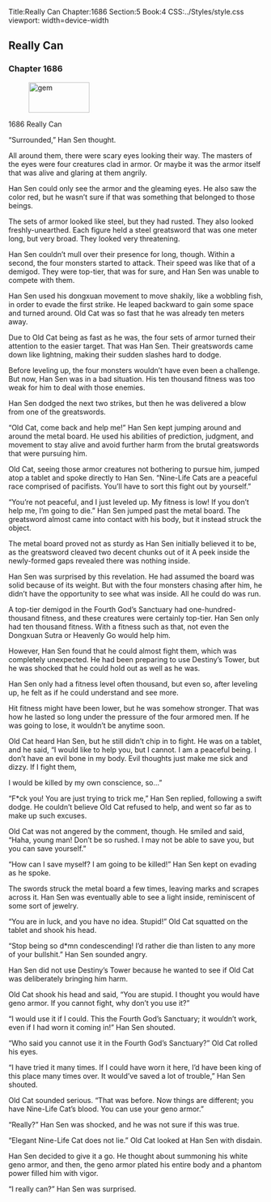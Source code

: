 Title:Really Can 
Chapter:1686 
Section:5 
Book:4 
CSS:../Styles/style.css 
viewport: width=device-width
  
## Really Can
### Chapter 1686 
<figure>
	<img src="../Images/gem.gif" alt="gem" id="gem" width="120" height="60" />
</figure>
  

  
  1686 Really Can

“Surrounded,” Han Sen thought.

All around them, there were scary eyes looking their way. The masters of the eyes were four creatures clad in armor. Or maybe it was the armor itself that was alive and glaring at them angrily.

Han Sen could only see the armor and the gleaming eyes. He also saw the color red, but he wasn’t sure if that was something that belonged to those beings.

The sets of armor looked like steel, but they had rusted. They also looked freshly-unearthed. Each figure held a steel greatsword that was one meter long, but very broad. They looked very threatening.

Han Sen couldn’t mull over their presence for long, though. Within a second, the four monsters started to attack. Their speed was like that of a demigod. They were top-tier, that was for sure, and Han Sen was unable to compete with them.

Han Sen used his dongxuan movement to move shakily, like a wobbling fish, in order to evade the first strike. He leaped backward to gain some space and turned around. Old Cat was so fast that he was already ten meters away.

Due to Old Cat being as fast as he was, the four sets of armor turned their attention to the easier target. That was Han Sen. Their greatswords came down like lightning, making their sudden slashes hard to dodge.

Before leveling up, the four monsters wouldn’t have even been a challenge. But now, Han Sen was in a bad situation. His ten thousand fitness was too weak for him to deal with those enemies.

Han Sen dodged the next two strikes, but then he was delivered a blow from one of the greatswords.

“Old Cat, come back and help me!” Han Sen kept jumping around and around the metal board. He used his abilities of prediction, judgment, and movement to stay alive and avoid further harm from the brutal greatswords that were pursuing him.

Old Cat, seeing those armor creatures not bothering to pursue him, jumped atop a tablet and spoke directly to Han Sen. “Nine-Life Cats are a peaceful race comprised of pacifists. You’ll have to sort this fight out by yourself.”

“You’re not peaceful, and I just leveled up. My fitness is low! If you don’t help me, I’m going to die.” Han Sen jumped past the metal board. The greatsword almost came into contact with his body, but it instead struck the object.

The metal board proved not as sturdy as Han Sen initially believed it to be, as the greatsword cleaved two decent chunks out of it A peek inside the newly-formed gaps revealed there was nothing inside.

Han Sen was surprised by this revelation. He had assumed the board was solid because of its weight. But with the four monsters chasing after him, he didn’t have the opportunity to see what was inside. All he could do was run.

A top-tier demigod in the Fourth God’s Sanctuary had one-hundred-thousand fitness, and these creatures were certainly top-tier. Han Sen only had ten thousand fitness. With a fitness such as that, not even the Dongxuan Sutra or Heavenly Go would help him.

However, Han Sen found that he could almost fight them, which was completely unexpected. He had been preparing to use Destiny’s Tower, but he was shocked that he could hold out as well as he was.

Han Sen only had a fitness level often thousand, but even so, after leveling up, he felt as if he could understand and see more.

Hit fitness might have been lower, but he was somehow stronger. That was how he lasted so long under the pressure of the four armored men. If he was going to lose, it wouldn’t be anytime soon.

Old Cat heard Han Sen, but he still didn’t chip in to fight. He was on a tablet, and he said, “I would like to help you, but I cannot. I am a peaceful being. I don’t have an evil bone in my body. Evil thoughts just make me sick and dizzy. If I fight them,

I would be killed by my own conscience, so…”

“F*ck you! You are just trying to trick me,” Han Sen replied, following a swift dodge. He couldn’t believe Old Cat refused to help, and went so far as to make up such excuses.

Old Cat was not angered by the comment, though. He smiled and said, “Haha, young man! Don’t be so rushed. I may not be able to save you, but you can save yourself.”

“How can I save myself? I am going to be killed!” Han Sen kept on evading as he spoke.

The swords struck the metal board a few times, leaving marks and scrapes across it. Han Sen was eventually able to see a light inside, reminiscent of some sort of jewelry.

“You are in luck, and you have no idea. Stupid!” Old Cat squatted on the tablet and shook his head.

“Stop being so d*mn condescending! I’d rather die than listen to any more of your bullshit.” Han Sen sounded angry.

Han Sen did not use Destiny’s Tower because he wanted to see if Old Cat was deliberately bringing him harm.

Old Cat shook his head and said, “You are stupid. I thought you would have geno armor. If you cannot fight, why don’t you use it?”

“I would use it if I could. This the Fourth God’s Sanctuary; it wouldn’t work, even if I had worn it coming in!” Han Sen shouted.

“Who said you cannot use it in the Fourth God’s Sanctuary?” Old Cat rolled his eyes.

“I have tried it many times. If I could have worn it here, I’d have been king of this place many times over. It would’ve saved a lot of trouble,” Han Sen shouted.

Old Cat sounded serious. “That was before. Now things are different; you have Nine-Life Cat’s blood. You can use your geno armor.”

“Really?” Han Sen was shocked, and he was not sure if this was true.

“Elegant Nine-Life Cat does not lie.” Old Cat looked at Han Sen with disdain.

Han Sen decided to give it a go. He thought about summoning his white geno armor, and then, the geno armor plated his entire body and a phantom power filled him with vigor.

“I really can?” Han Sen was surprised.
